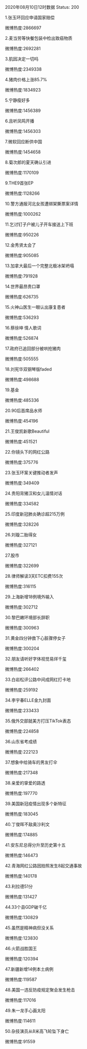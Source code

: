 2020年08月10日12时数据
Status: 200

1.张玉环回应申请国家赔偿

微博热度:2866697

2.麦当劳等快餐包装中检出致癌物质

微博热度:2692281

3.肌因决定一切吗

微博热度:2349338

4.猪肉价格上涨85.7%

微博热度:1834923

5.宁静瘦好多

微博热度:1456389

6.且听凤鸣开播

微博热度:1456303

7.微软回应断供中国

微博热度:1454658

8.菊次郎的夏天确认引进

微博热度:1170109

9.THE9首张EP

微博热度:1128266

10.警方通报河北女孩遭绑架撕票案详情

微博热度:1000262

11.乞讨钉子户被儿子开车接送上下班

微博热度:950226

12.金秀贤太会了

微博热度:905085

13.加拿大最后一个完整北极冰架坍塌

微博热度:791928

14.世界最昂贵口罩

微博热度:626735

15.火神山医生一眼认出康复患者

微博热度:536293

16.蔡徐坤 情人歌词

微博热度:526874

17.政府已追回部分被哄抢猪肉

微博热度:505555

18.刘宪华双钢琴版faded

微博热度:498688

19.基金

微博热度:485336

20.90后首席品水师

微博热度:454196

21.王俊凯新歌Beautiful

微博热度:451521

22.你镜头下的网红公路

微博热度:375776

23.张玉环案关键推动者发声

微博热度:349409

24.贵阳背猪汉和女儿温情对话

微博热度:334582

25.印度新冠肺炎确诊超215万例

微博热度:328226

26.刘璇二胎得女

微博热度:327121

27.股市

微博热度:322699

28.律师解读3天ETC扣费155次

微博热度:316115

29.上海新增18例境外输入

微博热度:302712

30.黎巴嫩环境部长辞职

微博热度:300963

31.黄金四分钟救下心脏骤停女子

微博热度:300204

32.朋友请听好字体视觉易烊千玺

微博热度:266402

33.白岩松评公路中间成网红打卡地

微博热度:259192

34.李宇春ELLE金九封面

微博热度:233433

35.俄外交部就美方打压TikTok表态

微博热度:224858

36.山东省考成绩

微博热度:222123

37.想象中给骑车的男友打伞

微博热度:217348

38.亲爱的挚爱的路透

微博热度:197770

39.美国新冠疫情出现多个新特征

微博热度:183045

40.丁俊晖不敌奥沙利文

微博热度:174885

41.安东尼总得分升至历史第十五

微博热度:146473

42.青海网红公路因拍照发生8起交通事故

微博热度:140178

43.利拉德51分

微博热度:131427

44.33个县GDP破千亿

微博热度:130829

45.虽然是精神病但没关系

微博热度:123830

46.火箭战胜国王

微博热度:120394

47.新疆新增14例本土病例

微博热度:119587

48.美国一违反防疫规定聚会发生枪击

微博热度:117016

49.朱一龙手心画太阳

微博热度:114611

50.杂技演员从8米高飞轮坠下身亡

微博热度:91559

